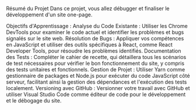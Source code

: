 Résumé du Projet
Dans ce projet, vous allez débugger et finaliser le développement d'un site one-page.

Objectifs d'Apprentissage :
Analyse du Code Existante : Utiliser les Chrome DevTools pour examiner le code actuel et identifier les problèmes et bugs signalés sur le site web.
Résolution de Bugs : Appliquer vos compétences en JavaScript et utiliser des outils spécifiques à React, comme React Developer Tools, pour résoudre les problèmes identifiés.
Documentation des Tests : Compléter le cahier de recette, qui détaillera tous les scénarios de test nécessaires pour vérifier le bon fonctionnement du site, y compris des tests unitaires et fonctionnels.
Gestion de Projet : Utiliser Yarn comme gestionnaire de packages et Node.js pour exécuter du code JavaScript côté serveur, facilitant ainsi la gestion des dépendances et l'exécution des tests localement.
Versioning avec GitHub : Versionner votre travail avec GitHub et utiliser Visual Studio Code comme éditeur de code pour le développement et le débogage du site.
